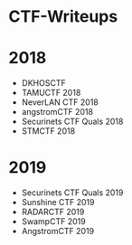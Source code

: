 # CTF-Writeups

# 2018
- DKHOSCTF
- TAMUCTF 2018
- NeverLAN CTF 2018
- angstromCTF 2018
- Securinets CTF Quals 2018
- STMCTF 2018

# 2019
- Securinets CTF Quals 2019
- Sunshine CTF 2019
- RADARCTF 2019
- SwampCTF 2019
- AngstromCTF 2019
